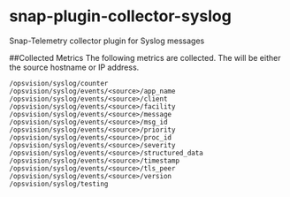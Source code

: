 # snap-plugin-collector-syslog
Snap-Telemetry collector plugin for Syslog messages

##Collected Metrics
The following metrics are collected.  The <source> will be either the source hostname or IP address.
```
/opsvision/syslog/counter
/opsvision/syslog/events/<source>/app_name
/opsvision/syslog/events/<source>/client
/opsvision/syslog/events/<source>/facility
/opsvision/syslog/events/<source>/message
/opsvision/syslog/events/<source>/msg_id
/opsvision/syslog/events/<source>/priority
/opsvision/syslog/events/<source>/proc_id
/opsvision/syslog/events/<source>/severity
/opsvision/syslog/events/<source>/structured_data
/opsvision/syslog/events/<source>/timestamp
/opsvision/syslog/events/<source>/tls_peer
/opsvision/syslog/events/<source>/version
/opsvision/syslog/testing
```
